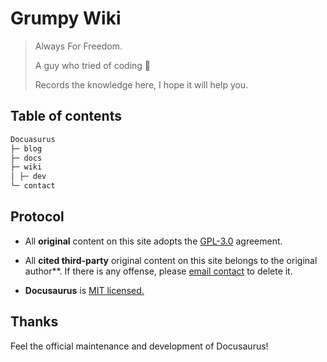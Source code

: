 # Grumpy Wiki

> Always For Freedom.
>
> A guy who tried of coding 💨
>
> Records the knowledge here, I hope it will help you.

<!-- ![Site home](image) -->

## Table of contents

```markdown
Docuasurus
├─ blog
├─ docs
├─ wiki
│ ├─ dev
└─ contact
```

## Protocol

-   All **original** content on this site adopts the [GPL-3.0](http://www.thebigfly.com/gnu/FDLv1.3/) agreement.

-   All **cited third-party** original content on this site belongs to the original author\*\*. If there is any offense, please [email contact](mailto:admin@7wate.com) to delete it.

-   **Docusaurus** is [MIT licensed.](https://github.com/facebook/docusaurus/blob/main/LICENSE)

## Thanks

Feel the official maintenance and development of Docusaurus!
